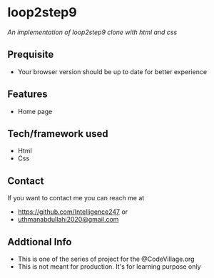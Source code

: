 # loop2step9
*An implementation of loop2step9 clone with html and css*
## Prequisite
- Your browser version should be up to date for better experience
## Features
- Home page
## Tech/framework used
- Html
- Css
## Contact
If you want to contact me you can reach me at
- https://github.com/Intelligence247 or
- uthmanabdullahi2020@gmail.com
## Addtional Info
- This is one of the series of project for the @CodeVillage.org
- This is not meant for production. It's for learning purpose only
